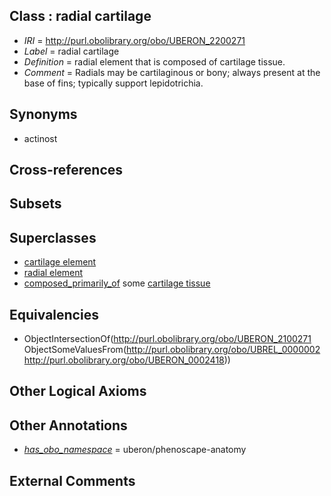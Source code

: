 
## Class : radial cartilage

 * *IRI* = http://purl.obolibrary.org/obo/UBERON_2200271
 * *Label* = radial cartilage
 * *Definition* = radial element that is composed of cartilage tissue.
 * *Comment* = Radials may be cartilaginous or bony; always present at the base of fins; typically support lepidotrichia.

## Synonyms

 * actinost

## Cross-references


## Subsets


## Superclasses

 * [cartilage element](../../UBERON/44/UBERON_0007844.md)
 * [radial element](../../UBERON/71/UBERON_2100271.md)
 * [composed_primarily_of](../../UBREL/02/UBREL_0000002.md) some [cartilage tissue](../../UBERON/18/UBERON_0002418.md)

## Equivalencies

 * ObjectIntersectionOf(<http://purl.obolibrary.org/obo/UBERON_2100271> ObjectSomeValuesFrom(<http://purl.obolibrary.org/obo/UBREL_0000002> <http://purl.obolibrary.org/obo/UBERON_0002418>))

## Other Logical Axioms


## Other Annotations

 * *[has_obo_namespace](../../ce/oboInOwl#hasOBONamespace.md)* = uberon/phenoscape-anatomy

## External Comments

